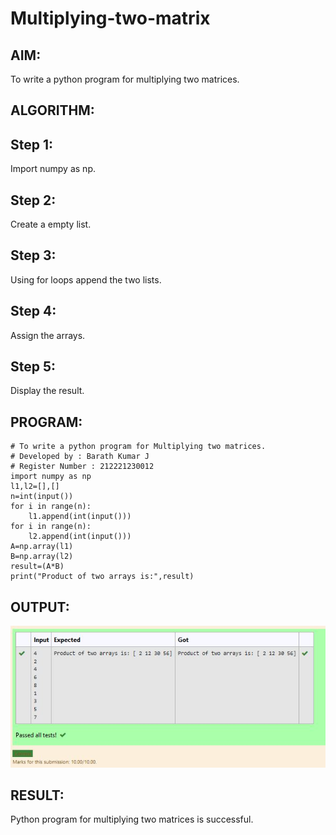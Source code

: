 # Multiplying-two-matrix

## AIM:

To write a python program for multiplying two matrices.

## ALGORITHM:

## Step 1:
Import numpy as np.

## Step 2:
Create a empty list.

## Step 3:
Using for loops append the two lists.

## Step 4:
Assign the arrays.

## Step 5:
Display the result.

## PROGRAM:
```
# To write a python program for Multiplying two matrices.
# Developed by : Barath Kumar J
# Register Number : 212221230012
import numpy as np
l1,l2=[],[]
n=int(input())
for i in range(n):
    l1.append(int(input()))
for i in range(n):
    l2.append(int(input()))
A=np.array(l1)
B=np.array(l2)
result=(A*B)
print("Product of two arrays is:",result)
```

## OUTPUT:
![output](1.JPG)

## RESULT:
Python program for multiplying two matrices is successful.


